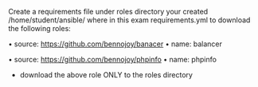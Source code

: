 Create a requirements file under roles directory your created /home/student/ansible/ where in this exam requirements.yml to download the following roles:

• source: https://github.com/bennojoy/banacer
• name: balancer

• source: https://github.com/bennojoy/phpinfo
• name: phpinfo

- download the above role ONLY to the roles directory
